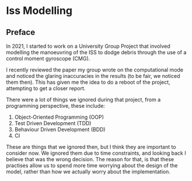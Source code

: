 # Iss Modelling

## Preface

In 2021, I started to work on a University Group Project that involved modelling the manoeuvring of the ISS to dodge debris through the use of a control moment gyroscope (CMG).

I recently reviewed the paper my group wrote on the computational mode and noticed the glaring inaccuracies in the results (to be fair, we noticed them then). This has given me the idea to do a reboot of the project, attempting to get a closer report.

There were a lot of things we ignored during that project, from a programming perspective, these include: 
1. Object-Oriented Programming (OOP)
2. Test Driven Development (TDD)
3. Behaviour Driven Development (BDD)
4. CI

These are things that we ignored then, but I think they are important to consider now. We ignored them due to time constraints, and looking back I believe that was the wrong decision. The reason for that, is that these practises allow us to spend more time worrying about the design of the model, rather than how we actually worry about the implementation.